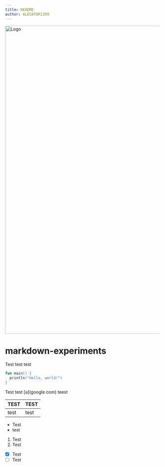 ```yaml
---
title: README
author: ALEGATOR1209
---
```


<a href="https://github.com/fictadvisor/fictadvisor-web">
    <img src="https://i.imgur.com/MEzs4J8.png" alt="Logo" width="1000px">
</a>


# markdown-experiments

Test test test

```kotlin
fun main() {
  println("Hello, world!")
}
```
<p color="red">Test test [a](google.com) teest</p>

| TEST | TEST |
|------|------|
| test | test |

* Test
* test

1. Test
2. Test

* [x] Test
* [ ] Test
